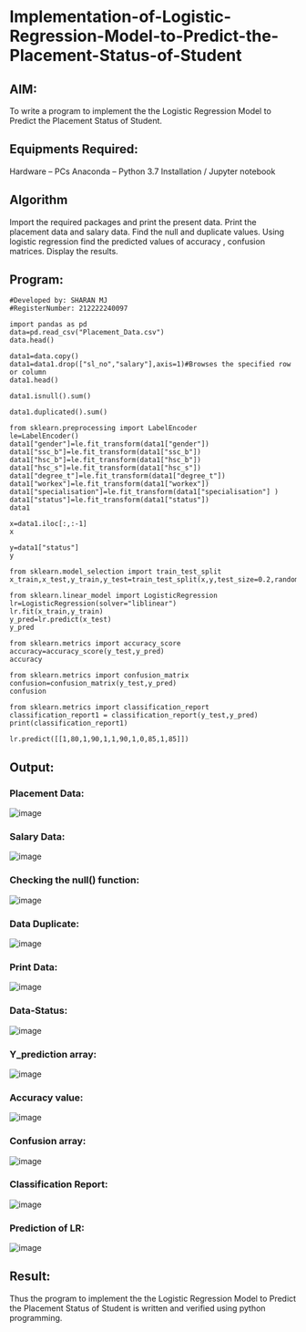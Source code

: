 # Implementation-of-Logistic-Regression-Model-to-Predict-the-Placement-Status-of-Student
## AIM:
To write a program to implement the the Logistic Regression Model to Predict the Placement Status of Student.

## Equipments Required:
Hardware – PCs
Anaconda – Python 3.7 Installation / Jupyter notebook
## Algorithm
Import the required packages and print the present data.
Print the placement data and salary data.
Find the null and duplicate values.
Using logistic regression find the predicted values of accuracy , confusion matrices.
Display the results.
## Program:
```
#Developed by: SHARAN MJ
#RegisterNumber: 212222240097

import pandas as pd
data=pd.read_csv("Placement_Data.csv")
data.head()

data1=data.copy()
data1=data1.drop(["sl_no","salary"],axis=1)#Browses the specified row or column
data1.head()

data1.isnull().sum()

data1.duplicated().sum()

from sklearn.preprocessing import LabelEncoder
le=LabelEncoder()
data1["gender"]=le.fit_transform(data1["gender"])
data1["ssc_b"]=le.fit_transform(data1["ssc_b"])
data1["hsc_b"]=le.fit_transform(data1["hsc_b"])
data1["hsc_s"]=le.fit_transform(data1["hsc_s"])
data1["degree_t"]=le.fit_transform(data1["degree_t"])
data1["workex"]=le.fit_transform(data1["workex"])
data1["specialisation"]=le.fit_transform(data1["specialisation"] )     
data1["status"]=le.fit_transform(data1["status"])       
data1 

x=data1.iloc[:,:-1]
x

y=data1["status"]
y

from sklearn.model_selection import train_test_split
x_train,x_test,y_train,y_test=train_test_split(x,y,test_size=0.2,random_state=0)

from sklearn.linear_model import LogisticRegression
lr=LogisticRegression(solver="liblinear")
lr.fit(x_train,y_train)
y_pred=lr.predict(x_test)
y_pred

from sklearn.metrics import accuracy_score
accuracy=accuracy_score(y_test,y_pred)
accuracy

from sklearn.metrics import confusion_matrix
confusion=confusion_matrix(y_test,y_pred)
confusion

from sklearn.metrics import classification_report
classification_report1 = classification_report(y_test,y_pred)
print(classification_report1)

lr.predict([[1,80,1,90,1,1,90,1,0,85,1,85]])
```
## Output:
### Placement Data:
![image](https://github.com/Afsarjumail/Implementation-of-Logistic-Regression-Model-to-Predict-the-Placement-Status-of-Student/assets/118343395/43bf5574-366c-4aa8-8bfd-2480d17a20a5)


### Salary Data:
![image](https://github.com/Afsarjumail/Implementation-of-Logistic-Regression-Model-to-Predict-the-Placement-Status-of-Student/assets/118343395/4481c3dc-e014-4f48-89c2-a05e28f9449e)

### Checking the null() function:
![image](https://github.com/Afsarjumail/Implementation-of-Logistic-Regression-Model-to-Predict-the-Placement-Status-of-Student/assets/118343395/f7bb1d3a-5411-4362-91b4-7017fdd1481d)


### Data Duplicate:
![image](https://github.com/Afsarjumail/Implementation-of-Logistic-Regression-Model-to-Predict-the-Placement-Status-of-Student/assets/118343395/6ac841e7-213e-4bc3-87a4-ff0f4818f536)

### Print Data:
![image](https://github.com/Afsarjumail/Implementation-of-Logistic-Regression-Model-to-Predict-the-Placement-Status-of-Student/assets/118343395/90b83a36-7f3e-45bd-8eb6-4f60883f3079)

### Data-Status:
![image](https://github.com/Afsarjumail/Implementation-of-Logistic-Regression-Model-to-Predict-the-Placement-Status-of-Student/assets/118343395/6f57b4f8-1050-4e17-a634-b3e6e6f8a286)

### Y_prediction array:
![image](https://github.com/Afsarjumail/Implementation-of-Logistic-Regression-Model-to-Predict-the-Placement-Status-of-Student/assets/118343395/390c1349-5449-4d2f-b9ec-27ce117d1395)


### Accuracy value:
![image](https://github.com/Afsarjumail/Implementation-of-Logistic-Regression-Model-to-Predict-the-Placement-Status-of-Student/assets/118343395/e069c29d-699f-43e4-b302-1c2546e24a67)


### Confusion array:
![image](https://github.com/Afsarjumail/Implementation-of-Logistic-Regression-Model-to-Predict-the-Placement-Status-of-Student/assets/118343395/42bdc9e2-8e65-424d-a13d-914a10cb1e40)


### Classification Report:
![image](https://github.com/Afsarjumail/Implementation-of-Logistic-Regression-Model-to-Predict-the-Placement-Status-of-Student/assets/118343395/1cefb2d7-c140-48a1-ae8e-be95c75652ec)


### Prediction of LR:
![image](https://github.com/Afsarjumail/Implementation-of-Logistic-Regression-Model-to-Predict-the-Placement-Status-of-Student/assets/118343395/d09d023b-6312-411e-944d-c165ffa2dbb0)


## Result:
Thus the program to implement the the Logistic Regression Model to Predict the Placement Status of Student is written and verified using python programming.
